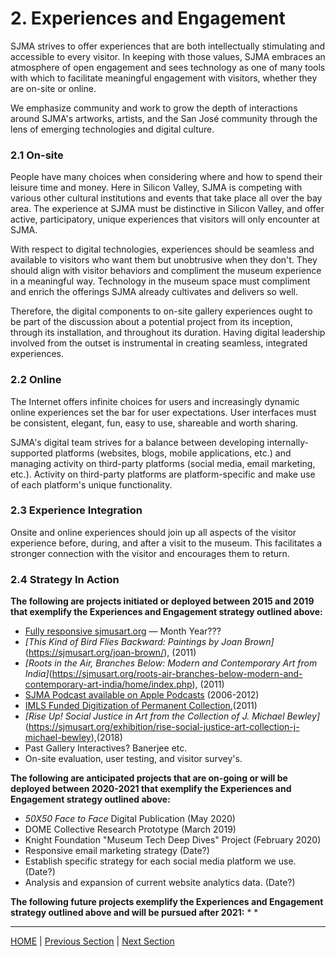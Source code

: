 # 2. Experiences and Engagement

SJMA strives to offer experiences that are both intellectually stimulating and accessible to every visitor. In keeping with those values, SJMA embraces an atmosphere of open engagement and sees technology as one of many tools with which to facilitate meaningful engagement with visitors, whether they are on-site or online.

We emphasize community and work to grow the depth of interactions around SJMA's artworks, artists, and the San José community through the lens of emerging technologies and digital culture.

### 2.1 On-site

People have many choices when considering where and how to spend their leisure time and money. Here in Silicon Valley, SJMA is competing with various other cultural institutions and events that take place all over the bay area. The experience at SJMA must be distinctive in Silicon Valley, and offer active, participatory, unique experiences that visitors will only encounter at SJMA.

With respect to digital technologies, experiences should be seamless and available to visitors who want them but unobtrusive when they don't. They should align with visitor behaviors and compliment the museum experience in a meaningful way. Technology in the museum space must compliment and enrich the offerings SJMA already cultivates and delivers so well.

Therefore, the digital components to on-site gallery experiences ought to be part of the discussion about a potential project from its inception, through its installation, and throughout its duration. Having digital leadership involved from the outset is instrumental in creating seamless, integrated experiences.

### 2.2 Online

The Internet offers infinite choices for users and increasingly dynamic online experiences set the bar for user expectations. User interfaces must be consistent, elegant, fun, easy to use, shareable and worth sharing.

SJMA's digital team strives for a balance between developing internally-supported platforms (websites, blogs, mobile applications, etc.) and managing activity on third-party platforms (social media, email marketing, etc.). Activity on third-party platforms are platform-specific and make use of each platform's unique functionality.

### 2.3 Experience Integration

Onsite and online experiences should join up all aspects of the visitor experience before, during, and after a visit to the museum. This facilitates a stronger connection with the visitor and encourages them to return.

### 2.4 Strategy In Action

**The following are projects initiated or deployed between 2015 and 2019 that exemplify the Experiences and Engagement strategy outlined above:**

* [Fully responsive sjmusart.org](https://sjmusart.org/) — Month Year???
* *[This Kind of Bird Flies Backward: Paintings by Joan Brown]*(https://sjmusart.org/joan-brown/), (2011)
* *[Roots in the Air, Branches Below: Modern and Contemporary Art from India]*(https://sjmusart.org/roots-air-branches-below-modern-and-contemporary-art-india/home/index.php), (2011)
* [SJMA Podcast available on Apple Podcasts](https://itunes.apple.com/podcast/sjma-podcast/id200789487?mt=2) (2006-2012)
* [IMLS Funded Digitization of Permanent Collection](http://collection.sjmusart.org/?_ga=2.59512749.1871112890.1531504090-1211831290.1519773111),(2011)
* *[Rise Up! Social Justice in Art from the Collection of J. Michael Bewley]*(https://sjmusart.org/exhibition/rise-social-justice-art-collection-j-michael-bewley),(2018)
* Past Gallery Interactives? Banerjee etc.
* On-site evaluation, user testing, and visitor survey's.

**The following are anticipated projects that are on-going or will be deployed between 2020-2021 that exemplify the Experiences and Engagement strategy outlined above:**

* *50X50 Face to Face* Digital Publication (May 2020)
* DOME Collective Research Prototype (March 2019)
* Knight Foundation "Museum Tech Deep Dives" Project (February 2020)
* Responsive email marketing strategy (Date?)
* Establish specific strategy for each social media platform we use.(Date?)
* Analysis and expansion of current website analytics data. (Date?)

**The following future projects exemplify the Experiences and Engagement strategy outlined above and will be pursued after 2021:**
*
*

-----

[HOME](index.md) | [Previous Section](01_Introduction.md) | [Next Section](03_Accessibility_and_Philosophy.md)
